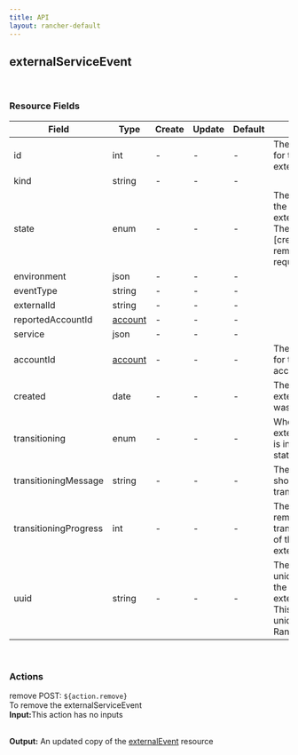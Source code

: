 ```yaml
---
title: API
layout: rancher-default
---
```


## externalServiceEvent



​
### Resource Fields

Field | Type | Create | Update | Default | Notes
---|---|---|---|---|---
id | int | - | - | - | The unique identifier for the externalServiceEvent
kind | string | - | - | - | 
state | enum | - | - | - | The current state of the externalServiceEvent. The options are [created, creating, removed, removing, requested].
environment | json | - | - | - | 
eventType | string | - | - | - | 
externalId | string | - | - | - | 
reportedAccountId | [account]({{site.baseurl}}/rancher/api/account/) | - | - | - | 
service | json | - | - | - | 
accountId | [account]({{site.baseurl}}/rancher/api/account/) | - | - | - | The unique identifier for the associated account
created | date | - | - | - | The date of when the externalServiceEvent was created.
transitioning | enum | - | - | - | Whether or not the externalServiceEvent is in a transitioning state
transitioningMessage | string | - | - | - | The message to show while in a transitioning state
transitioningProgress | int | - | - | - | The percentage remaining in the transitioning process of the externalServiceEvent
uuid | string | - | - | - | The universally unique identifier for the externalServiceEvent. This will always be unique across Rancher installations.












​
### Actions

<span class="action">
<span class="header">
remove
<span class="headerright">POST:  <code>${action.remove}</code></span>
</span>
<div class="action-contents">
To remove the externalServiceEvent
<br>

<span class="input">
<strong>Input:</strong>This action has no inputs
<br>

<br>
</span>

<span class="output"><strong>Output:</strong> An updated copy of the <a href="/rancher/api/externalEvent/">externalEvent</a> resource
</span>
</div>
</span>
</span>
</span>

